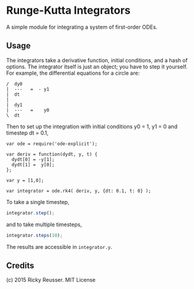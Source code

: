 # Runge-Kutta Integrators

A simple module for integrating a system of first-order ODEs. 

## Usage

The integrators take a derivative function, initial conditions, and a hash of options. The integrator itself is just an object; you have to step it yourself. For example, the differential equations for a circle are:

```
/  dy0
|  ---   =  - y1
|  dt
|
|  dy1
|  ---   =    y0
\  dt
```

Then to set up the integration with initial conditions y0 = 1, y1 = 0 and timestep dt = 0.1,

```javsacript
var ode = require('ode-explicit');

var deriv = function(dydt, y, t) {
  dydt[0] = -y[1];
  dydt[1] =  y[0];
};

var y = [1,0];

var integrator = ode.rk4( deriv, y, {dt: 0.1, t: 0} );
```

To take a single timestep,

```javascript
integrator.step();
```

and to take multiple timesteps,

```javascript
integrator.steps(10);
```

The results are accessible in `integrator.y`.



## Credits
(c) 2015 Ricky Reusser. MIT License

